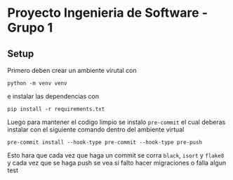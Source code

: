 # Proyecto Ingenieria de Software - Grupo 1 

## Setup
Primero deben crear un ambiente virutal  con

```python -m venv venv```

e instalar las dependencias con

```pip install -r requirements.txt```

Luego para mantener el codigo limpio se instalo `pre-commit` el cual deberas 
instalar con el siguiente comando dentro del ambiente virtual

```pre-commit install --hook-type pre-commit --hook-type pre-push```

Esto hara que cada vez que haga un commit se corra `black`, `isort` y `flake8` y
cada vez que se haga push se vea si falto hacer migraciones o falla algun test

